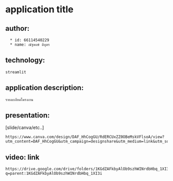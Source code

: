 # application title

## author: 
```
  * id: 66114540229
  * name: ณัฐพงษ์ ดีบุตร
```
## technology: 
```
streamlit
```
## application description:
```
รายละเอียดโครงงาน
```
## presentation:
[slide/canva/etc..]
```
https://www.canva.com/design/DAF_HhCogGU/RdERCUxZZ0OBeMskVFlsoA/view?utm_content=DAF_HhCogGU&utm_campaign=designshare&utm_medium=link&utm_source=editor&fbclid=IwAR3Z78aVUP7ZEgqeUOtp6iWMrRX8KsXJ2pWo9XztF1eCm3QjxAmoEelHklc#3
```
## video: link
```
https://drive.google.com/drive/folders/1KGdZAFkbyAlOb9szhWINrdbHbq_1XI3i?q=parent:1KGdZAFkbyAlOb9szhWINrdbHbq_1XI3i
```
